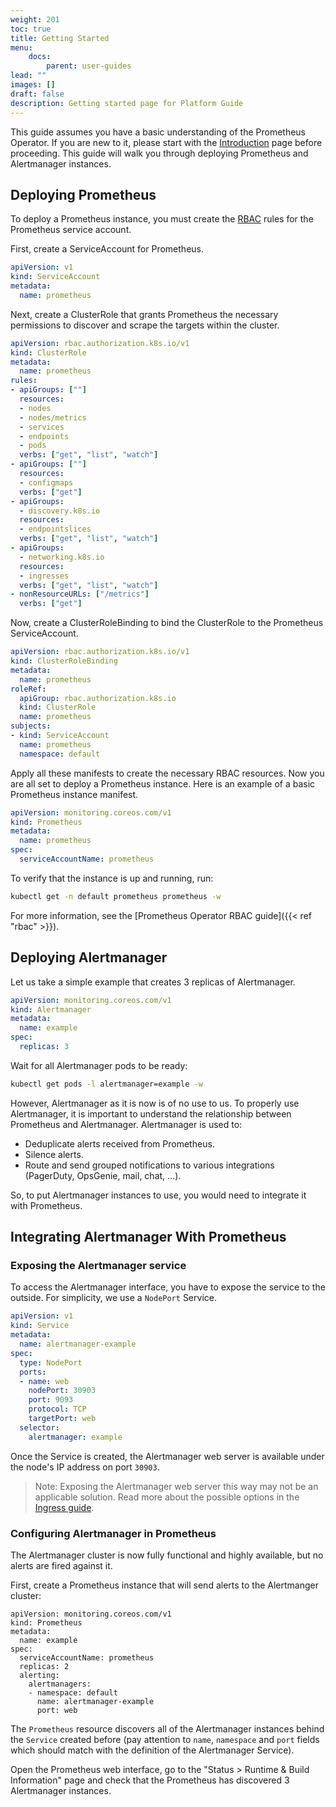 ```yaml
---
weight: 201
toc: true
title: Getting Started
menu:
    docs:
        parent: user-guides
lead: ""
images: []
draft: false
description: Getting started page for Platform Guide
---
```


This guide assumes you have a basic understanding of the Prometheus Operator. If you are new to it, please start with the [Introduction](introduction.md) page before proceeding. This guide will walk you through deploying Prometheus and Alertmanager instances.

## Deploying Prometheus

To deploy a Prometheus instance, you must create the [RBAC](https://kubernetes.io/docs/reference/access-authn-authz/authorization/) rules for the Prometheus service account.

First, create a ServiceAccount for Prometheus.

```yaml mdox-exec="cat example/rbac/prometheus/prometheus-service-account.yaml"
apiVersion: v1
kind: ServiceAccount
metadata:
  name: prometheus
```

Next, create a ClusterRole that grants Prometheus the necessary permissions to discover and scrape the targets within the cluster.

```yaml mdox-exec="cat example/rbac/prometheus/prometheus-cluster-role.yaml"
apiVersion: rbac.authorization.k8s.io/v1
kind: ClusterRole
metadata:
  name: prometheus
rules:
- apiGroups: [""]
  resources:
  - nodes
  - nodes/metrics
  - services
  - endpoints
  - pods
  verbs: ["get", "list", "watch"]
- apiGroups: [""]
  resources:
  - configmaps
  verbs: ["get"]
- apiGroups:
  - discovery.k8s.io
  resources:
  - endpointslices
  verbs: ["get", "list", "watch"]
- apiGroups:
  - networking.k8s.io
  resources:
  - ingresses
  verbs: ["get", "list", "watch"]
- nonResourceURLs: ["/metrics"]
  verbs: ["get"]
```

Now, create a ClusterRoleBinding to bind the ClusterRole to the Prometheus ServiceAccount.

```yaml mdox-exec="cat example/rbac/prometheus/prometheus-cluster-role-binding.yaml"
apiVersion: rbac.authorization.k8s.io/v1
kind: ClusterRoleBinding
metadata:
  name: prometheus
roleRef:
  apiGroup: rbac.authorization.k8s.io
  kind: ClusterRole
  name: prometheus
subjects:
- kind: ServiceAccount
  name: prometheus
  namespace: default
```

Apply all these manifests to create the necessary RBAC resources. Now you are all set to deploy a Prometheus instance. Here is an example of a basic Prometheus instance manifest.

```yaml mdox-exec="cat example/user-guides/getting-started/prometheus.yaml"
apiVersion: monitoring.coreos.com/v1
kind: Prometheus
metadata:
  name: prometheus
spec:
  serviceAccountName: prometheus
```

To verify that the instance is up and running, run:

```bash
kubectl get -n default prometheus prometheus -w
```

For more information, see the [Prometheus Operator RBAC guide]({{< ref "rbac" >}}).

## Deploying Alertmanager

Let us take a simple example that creates 3 replicas of Alertmanager.

```yaml mdox-exec="cat example/user-guides/alerting/alertmanager-example.yaml"
apiVersion: monitoring.coreos.com/v1
kind: Alertmanager
metadata:
  name: example
spec:
  replicas: 3
```

Wait for all Alertmanager pods to be ready:

```bash
kubectl get pods -l alertmanager=example -w
```

However, Alertmanager as it is now is of no use to us. To properly use Alertmanager, it is important to understand the relationship between Prometheus and Alertmanager. Alertmanager is used to:

* Deduplicate alerts received from Prometheus.
* Silence alerts.
* Route and send grouped notifications to various integrations (PagerDuty, OpsGenie, mail, chat, …).

So, to put Alertmanager instances to use, you would need to integrate it with Prometheus.

## Integrating Alertmanager With Prometheus

### Exposing the Alertmanager service

To access the Alertmanager interface, you have to expose the service to the outside. For
simplicity, we use a `NodePort` Service.

```yaml mdox-exec="cat example/user-guides/alerting/alertmanager-example-service.yaml"
apiVersion: v1
kind: Service
metadata:
  name: alertmanager-example
spec:
  type: NodePort
  ports:
  - name: web
    nodePort: 30903
    port: 9093
    protocol: TCP
    targetPort: web
  selector:
    alertmanager: example
```

Once the Service is created, the Alertmanager web server is available under the
node's IP address on port `30903`.

> Note: Exposing the Alertmanager web server this way may not be an applicable solution. Read more about the possible options in the [Ingress guide](user-guides/exposing-prometheus-and-alertmanager.md).

### Configuring Alertmanager in Prometheus

The Alertmanager cluster is now fully functional and highly available, but no
alerts are fired against it.

First, create a Prometheus instance that will send alerts to the Alertmanger cluster:

```
apiVersion: monitoring.coreos.com/v1
kind: Prometheus
metadata:
  name: example
spec:
  serviceAccountName: prometheus
  replicas: 2
  alerting:
    alertmanagers:
    - namespace: default
      name: alertmanager-example
      port: web
```

The `Prometheus` resource discovers all of the Alertmanager instances behind
the `Service` created before (pay attention to `name`, `namespace` and `port`
fields which should match with the definition of the Alertmanager Service).

Open the Prometheus web interface, go to the "Status > Runtime & Build
Information" page and check that the Prometheus has discovered 3 Alertmanager
instances.
